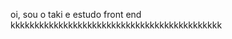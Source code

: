 oi, sou o taki e estudo front end kkkkkkkkkkkkkkkkkkkkkkkkkkkkkkkkkkkkkkkkkkkk

<!---
whotftaki/whotftaki is a ✨ special ✨ repository because its `README.md` (this file) appears on your GitHub profile.
You can click the Preview link to take a look at your changes.
--->
